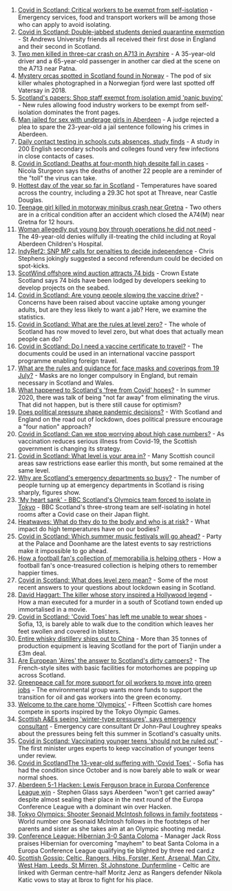 1. [Covid in Scotland: Critical workers to be exempt from self-isolation](https://www.bbc.co.uk/news/uk-scotland-57937583) - Emergency services, food and transport workers will be among those who can apply to avoid isolating.
2. [Covid in Scotland: Double-jabbed students denied quarantine exemption](https://www.bbc.co.uk/news/uk-scotland-edinburgh-east-fife-57941652) - St Andrews University friends all received their first dose in England and their second in Scotland.
3. [Two men killed in three-car crash on A713 in Ayrshire](https://www.bbc.co.uk/news/uk-scotland-glasgow-west-57941647) - A 35-year-old driver and a 65-year-old passenger in another car died at the scene on the A713 near Patna.
4. [Mystery orcas spotted in Scotland found in Norway](https://www.bbc.co.uk/news/uk-scotland-57934989) - The pod of six killer whales photographed in a Norwegian fjord were last spotted off Vatersay in 2018.
5. [Scotland's papers: Shop staff exempt from isolation amid 'panic buying'](https://www.bbc.co.uk/news/uk-scotland-57924025) - New rules allowing food industry workers to be exempt from self-isolation dominates the front pages.
6. [Man jailed for sex with underage girls in Aberdeen](https://www.bbc.co.uk/news/uk-scotland-north-east-orkney-shetland-57942458) - A judge rejected a plea to spare the 23-year-old a jail sentence following his crimes in Aberdeen.
7. [Daily contact testing in schools cuts absences, study finds](https://www.bbc.co.uk/news/health-57930214) - A study in 200 English secondary schools and colleges found very few infections in close contacts of cases.
8. [Covid in Scotland: Deaths at four-month high despite fall in cases](https://www.bbc.co.uk/news/uk-scotland-57931530) - Nicola Sturgeon says the deaths of another 22 people are a reminder of the "toll" the virus can take.
9. [Hottest day of the year so far in Scotland](https://www.bbc.co.uk/news/uk-scotland-south-scotland-57933457) - Temperatures have soared across the country, including a 29.3C hot spot at Threave, near Castle Douglas.
10. [Teenage girl killed in motorway minibus crash near Gretna](https://www.bbc.co.uk/news/uk-scotland-south-scotland-57923753) - Two others are in a critical condition after an accident which closed the A74(M) near Gretna for 12 hours.
11. [Woman allegedly put young boy through operations he did not need](https://www.bbc.co.uk/news/uk-scotland-north-east-orkney-shetland-57926971) - The 49-year-old denies wilfully ill-treating the child including at Royal Aberdeen Children's Hospital.
12. [IndyRef2: SNP MP calls for penalties to decide independence](https://www.bbc.co.uk/news/uk-politics-57930801) - Chris Stephens jokingly suggested a second referendum could be decided on spot-kicks.
13. [ScotWind offshore wind auction attracts 74 bids](https://www.bbc.co.uk/news/uk-scotland-scotland-business-57904501) - Crown Estate Scotland says 74 bids have been lodged by developers seeking to develop projects on the seabed.
14. [Covid in Scotland: Are young people slowing the vaccine drive?](https://www.bbc.co.uk/news/uk-scotland-57915106) - Concerns have been raised about vaccine uptake among younger adults, but are they less likely to want a jab? Here, we examine the statistics.
15. [Covid in Scotland: What are the rules at level zero?](https://www.bbc.co.uk/news/uk-scotland-53166816) - The whole of Scotland has now moved to level zero, but what does that actually mean people can do?
16. [Covid in Scotland: Do I need a vaccine certificate to travel?](https://www.bbc.co.uk/news/uk-scotland-57519070) - The documents could be used in an international vaccine passport programme enabling foreign travel.
17. [What are the rules and guidance for face masks and coverings from 19 July?](https://www.bbc.co.uk/news/health-51205344) - Masks are no longer compulsory in England, but remain necessary in Scotland and Wales.
18. [What happened to Scotland's 'free from Covid' hopes?](https://www.bbc.co.uk/news/uk-scotland-57742212) - In summer 2020, there was talk of being "not far away" from eliminating the virus. That did not happen, but is there still cause for optimism?
19. [Does political pressure shape pandemic decisions?](https://www.bbc.co.uk/news/uk-scotland-scotland-politics-57737414) - With Scotland and England on the road out of lockdown, does political pressure encourage a "four nation" approach?
20. [Covid in Scotland: Can we stop worrying about high case numbers?](https://www.bbc.co.uk/news/uk-scotland-57581952) - As vaccination reduces serious illness from Covid-19, the Scottish government is changing its strategy.
21. [Covid in Scotland: What level is your area in?](https://www.bbc.co.uk/news/uk-scotland-57076243) - Many Scottish council areas saw restrictions ease earlier this month, but some remained at the same level.
22. [Why are Scotland's emergency departments so busy?](https://www.bbc.co.uk/news/uk-scotland-57903066) - The number of people turning up at emergency departments in Scotland is rising sharply, figures show.
23. ['My heart sank' - BBC Scotland's Olympics team forced to isolate in Tokyo](https://www.bbc.co.uk/news/uk-scotland-57903624) - BBC Scotland's three-strong team are self-isolating in hotel rooms after a Covid case on their Japan flight.
24. [Heatwaves: What do they do to the body and who is at risk?](https://www.bbc.co.uk/news/health-49112807) - What impact do high temperatures have on our bodies?
25. [Covid in Scotland: Which summer music festivals will go ahead?](https://www.bbc.co.uk/news/uk-scotland-57887600) - Party at the Palace and Doonhame are the latest events to say restrictions make it impossible to go ahead.
26. [How a football fan's collection of memorabilia is helping others](https://www.bbc.co.uk/news/uk-england-57655620) - How a football fan's once-treasured collection is helping others to remember happier times.
27. [Covid in Scotland: What does level zero mean?](https://www.bbc.co.uk/news/uk-scotland-57838053) - Some of the most recent answers to your questions about lockdown easing in Scotland.
28. [David Haggart: The killer whose story inspired a Hollywood legend](https://www.bbc.co.uk/news/uk-scotland-south-scotland-57650595) - How a man executed for a murder in a south of Scotland town ended up immortalised in a movie.
29. [Covid in Scotland: 'Covid Toes' has left me unable to wear shoes](https://www.bbc.co.uk/news/uk-scotland-57865404) - Sofia, 13, is barely able to walk due to the condition which leaves her feet swollen and covered in blisters.
30. [Entire whisky distillery ships out to China](https://www.bbc.co.uk/news/uk-scotland-scotland-business-57825081) - More than 35 tonnes of production equipment is leaving Scotland for the port of Tianjin under a £3m deal.
31. [Are European 'Aires' the answer to Scotland's dirty campers?](https://www.bbc.co.uk/news/uk-scotland-57803377) - The French-style sites with basic facilities for motorhomes are popping up across Scotland.
32. [Greenpeace call for more support for oil workers to move into green jobs](https://www.bbc.co.uk/news/uk-scotland-57936319) - The environmental group wants more funds to support the transition for oil and gas workers into the green economy.
33. [Welcome to the care home 'Olympics'](https://www.bbc.co.uk/news/uk-scotland-57936247) - Fifteen Scottish care homes compete in sports inspired by the Tokyo Olympic Games.
34. [Scottish A&Es seeing 'winter-type pressures', says emergency consultant](https://www.bbc.co.uk/news/uk-scotland-57919940) - Emergency care consultant Dr John-Paul Loughrey speaks about the pressures being felt this summer in Scotland's casualty units.
35. [Covid in Scotland: Vaccinating younger teens 'should not be ruled out'](https://www.bbc.co.uk/news/uk-scotland-57906908) - The first minister urges experts to keep vaccination of younger teens under review.
36. [Covid in ScotlandThe 13-year-old suffering with 'Covid Toes'](https://www.bbc.co.uk/news/uk-scotland-57867125) - Sofia has had the condition since October and is now barely able to walk or wear normal shoes.
37. [Aberdeen 5-1 Hacken: Lewis Ferguson brace in Europa Conference League win](https://www.bbc.co.uk/sport/football/57905775) - Stephen Glass says Aberdeen "won't get carried away" despite almost sealing their place in the next round of the Europa Conference League with a dominant win over Hacken.
38. [Tokyo Olympics: Shooter Seonaid McIntosh follows in family footsteps](https://www.bbc.co.uk/sport/olympics/57748989) - World number one Seonaid McIntosh follows in the footsteps of her parents and sister as she takes aim at an Olympic shooting medal.
39. [Conference League: Hibernian 3-0 Santa Coloma](https://www.bbc.co.uk/sport/football/57905782) - Manager Jack Ross praises Hibernian for overcoming "mayhem" to beat Santa Coloma in a Europa Conference League qualifying tie blighted by three red card.z
40. [Scottish Gossip: Celtic, Rangers, Hibs, Forster, Kent, Arsenal, Man City, West Ham, Leeds, St Mirren, St Johnstone, Dunfermline](https://www.bbc.co.uk/sport/football/57926184) - Celtic are linked with German centre-half Moritz Jenz as Rangers defender Nikola Katic vows to stay at Ibrox to fight for his place.
